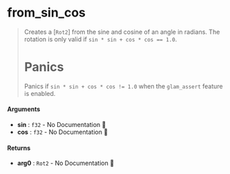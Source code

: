 # from\_sin\_cos

>  Creates a [`Rot2`] from the sine and cosine of an angle in radians.
>  The rotation is only valid if `sin * sin + cos * cos == 1.0`.
>  # Panics
>  Panics if `sin * sin + cos * cos != 1.0` when the `glam_assert` feature is enabled.

#### Arguments

- **sin** : `f32` \- No Documentation 🚧
- **cos** : `f32` \- No Documentation 🚧

#### Returns

- **arg0** : `Rot2` \- No Documentation 🚧